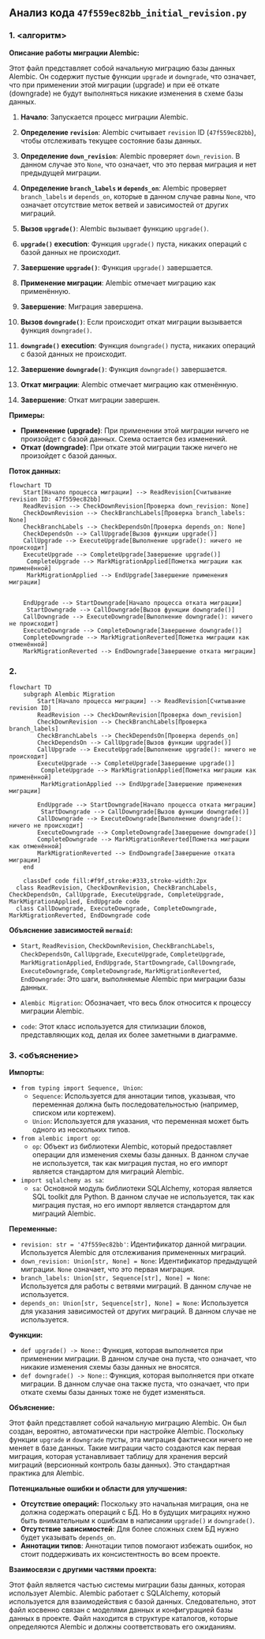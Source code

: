 ## Анализ кода `47f559ec82bb_initial_revision.py`

### 1. <алгоритм>

**Описание работы миграции Alembic:**

Этот файл представляет собой начальную миграцию базы данных Alembic. Он содержит пустые функции `upgrade` и `downgrade`, что означает, что при применении этой миграции (upgrade) и при её откате (downgrade) не будут выполняться никакие изменения в схеме базы данных.

1.  **Начало**: Запускается процесс миграции Alembic.
2.  **Определение `revision`**: Alembic считывает `revision` ID (`47f559ec82bb`), чтобы отслеживать текущее состояние базы данных.
3.  **Определение `down_revision`**: Alembic проверяет `down_revision`. В данном случае это `None`, что означает, что это первая миграция и нет предыдущей миграции.
4.  **Определение `branch_labels` и `depends_on`**: Alembic проверяет `branch_labels` и `depends_on`, которые в данном случае равны `None`, что означает отсутствие меток ветвей и зависимостей от других миграций.
5.  **Вызов `upgrade()`**: Alembic вызывает функцию `upgrade()`.
6.  **`upgrade()` execution**: Функция `upgrade()` пуста, никаких операций с базой данных не происходит.
7.  **Завершение `upgrade()`**: Функция `upgrade()` завершается.
8.  **Применение миграции**: Alembic отмечает миграцию как применённую.
9.  **Завершение**: Миграция завершена.

10. **Вызов `downgrade()`**: Если происходит откат миграции вызывается функция `downgrade()`.
11. **`downgrade()` execution**: Функция `downgrade()` пуста, никаких операций с базой данных не происходит.
12. **Завершение `downgrade()`**: Функция `downgrade()` завершается.
13. **Откат миграции**: Alembic отмечает миграцию как отменённую.
14. **Завершение**: Откат миграции завершен.

**Примеры:**

*   **Применение (upgrade)**: При применении этой миграции ничего не произойдет с базой данных. Схема остается без изменений.
*   **Откат (downgrade)**: При откате этой миграции также ничего не произойдет с базой данных.

**Поток данных:**

```mermaid
flowchart TD
    Start[Начало процесса миграции] --> ReadRevision[Считывание revision ID: 47f559ec82bb]
    ReadRevision --> CheckDownRevision[Проверка down_revision: None]
    CheckDownRevision --> CheckBranchLabels[Проверка branch_labels: None]
    CheckBranchLabels --> CheckDependsOn[Проверка depends_on: None]
    CheckDependsOn --> CallUpgrade[Вызов функции upgrade()]
    CallUpgrade --> ExecuteUpgrade[Выполнение upgrade(): ничего не происходит]
    ExecuteUpgrade --> CompleteUpgrade[Завершение upgrade()]
     CompleteUpgrade --> MarkMigrationApplied[Пометка миграции как применённой]
     MarkMigrationApplied --> EndUpgrade[Завершение применения миграции]
   
    
    EndUpgrade --> StartDowngrade[Начало процесса отката миграции]
     StartDowngrade --> CallDowngrade[Вызов функции downgrade()]
    CallDowngrade --> ExecuteDowngrade[Выполнение downgrade(): ничего не происходит]
    ExecuteDowngrade --> CompleteDowngrade[Завершение downgrade()]
    CompleteDowngrade --> MarkMigrationReverted[Пометка миграции как отменённой]
    MarkMigrationReverted --> EndDowngrade[Завершение отката миграции]
```

### 2. <mermaid>

```mermaid
flowchart TD
    subgraph Alembic Migration
        Start[Начало процесса миграции] --> ReadRevision[Считывание revision ID]
        ReadRevision --> CheckDownRevision[Проверка down_revision]
        CheckDownRevision --> CheckBranchLabels[Проверка branch_labels]
        CheckBranchLabels --> CheckDependsOn[Проверка depends_on]
        CheckDependsOn --> CallUpgrade[Вызов функции upgrade()]
        CallUpgrade --> ExecuteUpgrade[Выполнение upgrade(): ничего не происходит]
        ExecuteUpgrade --> CompleteUpgrade[Завершение upgrade()]
         CompleteUpgrade --> MarkMigrationApplied[Пометка миграции как применённой]
         MarkMigrationApplied --> EndUpgrade[Завершение применения миграции]
        
        EndUpgrade --> StartDowngrade[Начало процесса отката миграции]
         StartDowngrade --> CallDowngrade[Вызов функции downgrade()]
        CallDowngrade --> ExecuteDowngrade[Выполнение downgrade(): ничего не происходит]
        ExecuteDowngrade --> CompleteDowngrade[Завершение downgrade()]
        CompleteDowngrade --> MarkMigrationReverted[Пометка миграции как отменённой]
        MarkMigrationReverted --> EndDowngrade[Завершение отката миграции]
    end
    
    classDef code fill:#f9f,stroke:#333,stroke-width:2px
  class ReadRevision, CheckDownRevision, CheckBranchLabels, CheckDependsOn, CallUpgrade, ExecuteUpgrade, CompleteUpgrade, MarkMigrationApplied, EndUpgrade code
  class CallDowngrade, ExecuteDowngrade, CompleteDowngrade, MarkMigrationReverted, EndDowngrade code

```

**Объяснение зависимостей `mermaid`:**

*   `Start`, `ReadRevision`, `CheckDownRevision`, `CheckBranchLabels`, `CheckDependsOn`, `CallUpgrade`, `ExecuteUpgrade`, `CompleteUpgrade`, `MarkMigrationApplied`, `EndUpgrade`,  `StartDowngrade`, `CallDowngrade`, `ExecuteDowngrade`, `CompleteDowngrade`, `MarkMigrationReverted`, `EndDowngrade`:  Это шаги, выполняемые Alembic при миграции базы данных.

*   `Alembic Migration`: Обозначает, что весь блок относится к процессу миграции Alembic.

*   `code`: Этот класс используется для стилизации блоков, представляющих код, делая их более заметными в диаграмме.

### 3. <объяснение>

**Импорты:**

*   `from typing import Sequence, Union`:
    *   `Sequence`: Используется для аннотации типов, указывая, что переменная должна быть последовательностью (например, списком или кортежем).
    *   `Union`: Используется для указания, что переменная может быть одного из нескольких типов.
*   `from alembic import op`:
    *   `op`: Объект из библиотеки Alembic, который предоставляет операции для изменения схемы базы данных. В данном случае не используется, так как миграция пустая, но его импорт является стандартом для миграций Alembic.
*   `import sqlalchemy as sa`:
    *   `sa`: Основной модуль библиотеки SQLAlchemy, которая является SQL toolkit для Python. В данном случае не используется, так как миграция пустая, но его импорт является стандартом для миграций Alembic.

**Переменные:**

*   `revision: str = '47f559ec82bb'`: Идентификатор данной миграции. Используется Alembic для отслеживания примененных миграций.
*   `down_revision: Union[str, None] = None`: Идентификатор предыдущей миграции. `None` означает, что это первая миграция.
*   `branch_labels: Union[str, Sequence[str], None] = None`: Используется для работы с ветвями миграций. В данном случае не используется.
*   `depends_on: Union[str, Sequence[str], None] = None`: Используется для указания зависимостей от других миграций. В данном случае не используется.

**Функции:**

*   `def upgrade() -> None:`: Функция, которая выполняется при применении миграции. В данном случае она пуста, что означает, что никакие изменения схемы базы данных не вносятся.
*   `def downgrade() -> None:`: Функция, которая выполняется при откате миграции. В данном случае она также пуста, что означает, что при откате схемы базы данных тоже не будет изменяться.

**Объяснение:**

Этот файл представляет собой начальную миграцию Alembic. Он был создан, вероятно, автоматически при настройке Alembic. Поскольку функции `upgrade` и `downgrade` пусты, эта миграция фактически ничего не меняет в базе данных. Такие миграции часто создаются как первая миграция, которая устанавливает таблицу для хранения версий миграций (версионный контроль базы данных). Это стандартная практика для Alembic.

**Потенциальные ошибки и области для улучшения:**

*   **Отсутствие операций:** Поскольку это начальная миграция, она не должна содержать операций с БД. Но в будущих миграциях нужно быть внимательным к ошибкам в написании `upgrade()` и `downgrade()`.
*   **Отсутствие зависимостей**: Для более сложных схем БД нужно будет указывать `depends_on`.
*   **Аннотации типов**: Аннотации типов помогают избежать ошибок, но стоит поддерживать их консистентность во всем проекте.

**Взаимосвязи с другими частями проекта:**

Этот файл является частью системы миграции базы данных, которая использует Alembic. Alembic работает с SQLAlchemy, который используется для взаимодействия с базой данных. Следовательно, этот файл косвенно связан с моделями данных и конфигурацией базы данных в проекте. Файл находится в структуре каталогов, которые определяются Alembic и должны соответствовать его ожиданиям.